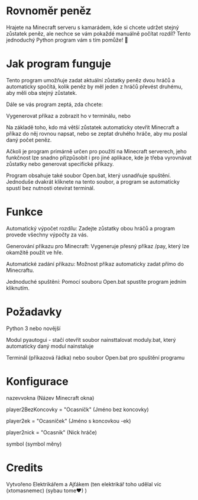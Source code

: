 # Rovnoměr peněz

Hrajete na Minecraft serveru s kamarádem, kde si chcete udržet stejný zůstatek peněz, ale nechce se vám pokaždé manuálně počítat rozdíl? 
Tento jednoduchý Python program vám s tím pomůže! 🚀


# Jak program funguje

Tento program umožňuje zadat aktuální zůstatky peněz dvou hráčů a automaticky spočítá, kolik peněz by měl jeden z hráčů převést druhému, aby měli oba stejný zůstatek.

Dále se vás program zeptá, zda chcete:

Vygenerovat příkaz a zobrazit ho v terminálu, nebo

Na základě toho, kdo má větší zůstatek automaticky otevřít Minecraft a příkaz do něj rovnou napsat, nebo se zeptat druhého hráče, aby mu poslal daný počet peněz.


Ačkoli je program primárně určen pro použití na Minecraft serverech, jeho funkčnost lze snadno přizpůsobit i pro jiné aplikace, kde je třeba vyrovnávat zůstatky nebo generovat specifické příkazy.

Program obsahuje také soubor Open.bat, který usnadňuje spuštění. Jednoduše dvakrát kliknete na tento soubor, a program se automaticky spustí bez nutnosti otevírat terminál.


# Funkce

Automatický výpočet rozdílu: Zadejte zůstatky obou hráčů a program provede všechny výpočty za vás.

Generování příkazu pro Minecraft: Vygeneruje přesný příkaz /pay, který lze okamžitě použít ve hře.

Automatické zadání příkazu: Možnost příkaz automaticky zadat přímo do Minecraftu.

Jednoduché spuštění: Pomocí souboru Open.bat spustíte program jedním kliknutím.

# Požadavky

Python 3 nebo novější

Modul pyautogui - stačí otevřít soubor nainsttalovat moduly.bat, který automaticky daný modul nainstaluje

Terminál (příkazová řádka) nebo soubor Open.bat pro spuštění programu


# Konfigurace

nazevvokna (Název Minecraft okna)

player2BezKoncovky = "Ocasníčk" (Jméno bez koncovky)

player2ek = "Ocasníček" (Jméno s koncovkou -ek)

player2nick = "Ocasnik" (Nick hráče)

symbol (symbol měny)

# Credits

Vytvořeno Elektrikářem a Ajťákem (ten elektrikář toho udělal víc (xtomasnemec) (sybau tome♥) )
